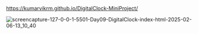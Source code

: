 https://kumarvikrm.github.io/DigitalClock-MiniProject/

![screencapture-127-0-0-1-5501-Day09-DigitalClock-index-html-2025-02-06-13_10_40](https://github.com/user-attachments/assets/e6cf6654-be69-4d87-9956-8ddc0b366149)
